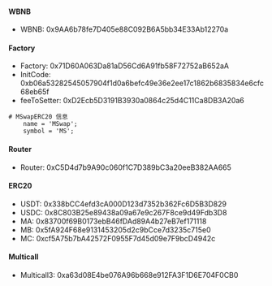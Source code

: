 #### WBNB

- WBNB: 0x9AA6b78fe7D405e88C092B6A5bb34E33Ab12270a

#### Factory

- Factory: 0x71D60A063Da81aD56Cd6A91fb58F72752aB652aA
- InitCode: 0xb06a53282545057904f1d0a6befc49e36e2ee17c1862b6835834e6cfc68eb65f
- feeToSetter: 0xD2Ecb5D3191B3930a0864c25d4C11Ca8DB3A20a6

```shell
# MSwapERC20 信息
    name = 'MSwap';
    symbol = 'MS';
```

#### Router

- Router: 0xC5D4d7b9A90c060f1C7D389bC3a20eeB382AA665

#### ERC20

- USDT: 0x338bCC4efd3cA000D123d7352b362Fc6D5B3D829
- USDC: 0x8C803B25e89438a09a67e9c267F8ce9d49Fdb3D8
- MA: 0x83700f69B0173ebB46fDAd89A4b27eB7ef171118
- MB: 0x5fA924F68e9131453205d2c9bCce7d3235c715e0
- MC: 0xcf5A75b7bA42572F0955F7d45d09e7F9bcD4942c

#### Multicall

- Multicall3: 0xa63d08E4be076A96b668e912FA3F1D6E704F0CB0